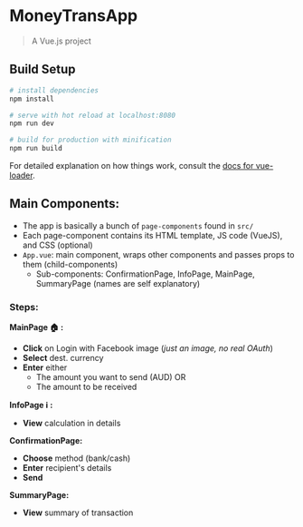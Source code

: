 # MoneyTransApp

> A Vue.js project


## Build Setup

``` bash
# install dependencies
npm install

# serve with hot reload at localhost:8080
npm run dev

# build for production with minification
npm run build
```

For detailed explanation on how things work, consult the [docs for vue-loader](http://vuejs.github.io/vue-loader).


## Main Components:

- The app is basically a bunch of `page-components` found in `src/`
- Each page-component contains its HTML template, JS code (VueJS), and CSS (optional)
- `App.vue`: main component, wraps other components and passes props to them (child-components)
    - Sub-components: ConfirmationPage, InfoPage, MainPage, SummaryPage (names are self explanatory)

### Steps:

**MainPage :house: :**
- **Click** on Login with Facebook image (_just an image, no real OAuth_)
- **Select** dest. currency
- **Enter** either
    - The amount you want to send (AUD) OR
    - The amount to be received

**InfoPage :information_source: :**
- **View** calculation in details

**ConfirmationPage:**
- **Choose** method (bank/cash)
- **Enter** recipient's details
- **Send**

**SummaryPage:**
- **View** summary of transaction
